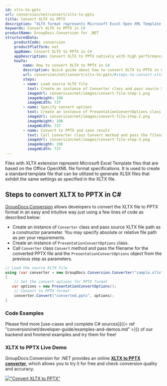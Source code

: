 ```yaml
---
id: xltx-to-pptx
url: conversion/net/convert/xltx-to-pptx
title: Convert XLTX to PPTX
description: "XLTX format represents Microsoft Excel Open XML Template with .xltx extension. Learn how to convert XLTX to PPTX file programmatically in C# language using GroupDocs.Conversion for .NET library."
keywords: Convert XLTX to PPTX in C#
productName: GroupDocs.Conversion for .NET
structuredData:
    productCode: conversion
    productPlatform: net
    appName: Convert XLTX to PPTX in C#
    appDescription: Convert XLTX to PPTX natively with high performance using C# language and server side GroupDocs.Conversion for .NET APIs, without the use of any software like Microsoft or Open Office.
    howTo:
        name: How to convert XLTX to PPTX in C# 
        description: Quick guide about how to convert XLTX to PPTX in C# with high performance and accuracy.
        url: conversion/net/convert/xltx-to-pptx/#steps-to-convert-xltx-to-pptx-in-c
        steps:
        - name: Load source XLTX file 
          text: Create an instance of Converter class and pass source XLTX file path as a constructor parameter. You may specify absolute or relative file path as per your requirements. 
          imageUrl: conversion/net/images/convert-file-step-1.png
          imageHeight: 196
          imageWidth: 737
        - name: Specify convert options 
          text: Create an instance of PresentationConvertOptions class.
          imageUrl: conversion/net/images/convert-file-step-2.png
          imageHeight: 196
          imageWidth: 737
        - name: Convert to PPTX and save result 
          text: Call Converter class Convert method and pass the filename for the converted HTML file and the PresentationConvertOptions object from the previous step as parameters.
          imageUrl: conversion/net/images/convert-file-step-3.png
          imageHeight: 196
          imageWidth: 737
---
```


Files with XLTX extension represent Microsoft Excel Template files that are based on the Office OpenXML file format specifications. It is used to create a standard template file that can be utilized to generate XLSX files that exhibit the same settings as specified in the XLTX file.

## Steps to convert XLTX to PPTX in C#

[GroupDocs.Conversion](https://products.groupdocs.com/conversion/net) allows developers to convert the XLTX file to PPTX format in an easy and intuitive way just using a few lines of code as described below:

* Create an instance of `Converter` class and pass source XLTX file path as a constructor parameter. You may specify absolute or relative file path as per your requirements. 
* Create an instance of `PresentationConvertOptions` class.
* Call `Converter` class `Convert` method and pass the filename for the converted PPTX file and the `PresentationConvertOptions` object from the previous step as parameters.

```csharp
// Load the source XLTX file
using (var converter = new GroupDocs.Conversion.Converter("sample.xltx"))
{
    // Set the convert options for PPTX format
   var options = new PresentationConvertOptions();
    // Convert to PPTX format
    converter.Convert("converted.pptx", options);
}
```

### Code Examples

Please find more [use-cases and complete C# sources]({{< ref "conversion/net/developer-guide/examples-and-demos.md" >}}) of our backend and frontend examples and try them for free!

### XLTX to PPTX Live Demo

GroupDocs.Conversion for .NET provides an online [**XLTX to PPTX converter**](https://products.groupdocs.app/conversion/xltx-to-pptx), which allows you to try it for free and check conversion quality and accuracy.

[!["Convert XLTX to PPTX"](conversion/net/images/convert-to-pptx/convert-xltx-to-pptx.png)](https://products.groupdocs.app/conversion/xltx-to-pptx)